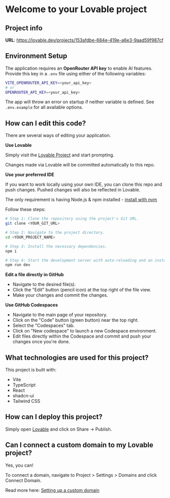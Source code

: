 # Welcome to your Lovable project

## Project info

**URL**: https://lovable.dev/projects/153afdbe-684e-419e-a6e3-9aad59f987cf

## Environment Setup

The application requires an **OpenRouter API key** to enable AI features. Provide this key in a `.env` file using either of the following variables:

```bash
VITE_OPENROUTER_API_KEY=<your_api_key>
# or
OPENROUTER_API_KEY=<your_api_key>
```

The app will throw an error on startup if neither variable is defined. See `.env.example` for all available options.

## How can I edit this code?

There are several ways of editing your application.

**Use Lovable**

Simply visit the [Lovable Project](https://lovable.dev/projects/153afdbe-684e-419e-a6e3-9aad59f987cf) and start prompting.

Changes made via Lovable will be committed automatically to this repo.

**Use your preferred IDE**

If you want to work locally using your own IDE, you can clone this repo and push changes. Pushed changes will also be reflected in Lovable.

The only requirement is having Node.js & npm installed - [install with nvm](https://github.com/nvm-sh/nvm#installing-and-updating)

Follow these steps:

```sh
# Step 1: Clone the repository using the project's Git URL.
git clone <YOUR_GIT_URL>

# Step 2: Navigate to the project directory.
cd <YOUR_PROJECT_NAME>

# Step 3: Install the necessary dependencies.
npm i

# Step 4: Start the development server with auto-reloading and an instant preview.
npm run dev
```

**Edit a file directly in GitHub**

- Navigate to the desired file(s).
- Click the "Edit" button (pencil icon) at the top right of the file view.
- Make your changes and commit the changes.

**Use GitHub Codespaces**

- Navigate to the main page of your repository.
- Click on the "Code" button (green button) near the top right.
- Select the "Codespaces" tab.
- Click on "New codespace" to launch a new Codespace environment.
- Edit files directly within the Codespace and commit and push your changes once you're done.

## What technologies are used for this project?

This project is built with:

- Vite
- TypeScript
- React
- shadcn-ui
- Tailwind CSS

## How can I deploy this project?

Simply open [Lovable](https://lovable.dev/projects/153afdbe-684e-419e-a6e3-9aad59f987cf) and click on Share -> Publish.

## Can I connect a custom domain to my Lovable project?

Yes, you can!

To connect a domain, navigate to Project > Settings > Domains and click Connect Domain.

Read more here: [Setting up a custom domain](https://docs.lovable.dev/tips-tricks/custom-domain#step-by-step-guide)
